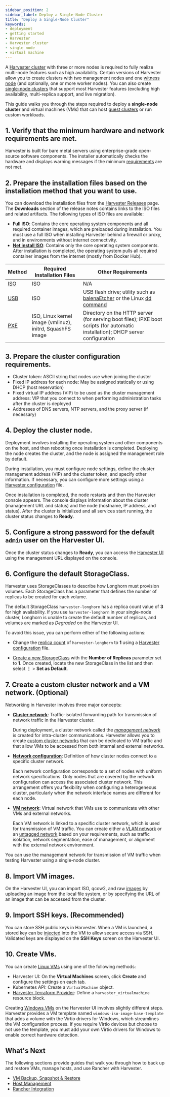 ```yaml
---
sidebar_position: 2
sidebar_label: Deploy a Single-Node Cluster
title: "Deploy a Single-Node Cluster"
keywords:
- deployment
- getting started
- Harvester
- Harvester cluster
- single node
- virtual machine
---
```


A [Harvester cluster](../glossary.md#harvester-cluster) with three or more nodes is required to fully realize multi-node features such as high availability. Certain versions of Harvester allow you to create clusters with two management nodes and one [witness node](../advanced/witness.md) (and optionally, one or more worker nodes). You can also create [single-node clusters](../advanced/singlenodeclusters.md) that support most Harvester features (excluding high availability, multi-replica support, and live migration). 

This guide walks you through the steps required to deploy a **single-node cluster** and virtual machines (VMs) that can host [guest clusters](../glossary.md#guest-cluster--guest-kubernetes-cluster) or run custom workloads. 

## 1. Verify that the minimum hardware and network requirements are met. 

Harvester is built for bare metal servers using enterprise-grade open-source software components. The installer automatically checks the hardware and displays warning messages if the minimum [requirements](../install/requirements.md) are not met. 

## 2. Prepare the installation files based on the installation method that you want to use. 

You can download the installation files from the [Harvester Releases](https://github.com/harvester/harvester/releases) page. The **Downloads** section of the release notes contains links to the ISO files and related artifacts. The following types of ISO files are available: 

- **Full ISO**: Contains the core operating system components and all required container images, which are preloaded during installation. You must use a full ISO when installing Harvester behind a firewall or proxy, and in environments without internet connectivity. 
- [**Net install ISO**](../install/net-install.md): Contains only the core operating system components. After installation is completed, the operating system pulls all required container images from the internet (mostly from Docker Hub). 


| Method | Required Installation Files | Other Requirements |
| --- | --- | --- |
| [ISO](../install/iso-install.md) | ISO | N/A |
| [USB](../install/usb-install.md) | ISO | USB flash drive; utility such as [balenaEtcher](https://etcher.balena.io/) or the Linux [dd command](https://man7.org/linux/man-pages/man1/dd.1.html) |
| [PXE](../install/pxe-boot-install.md) | ISO, Linux kernel image (vmlinuz), initrd, SquashFS image | Directory on the HTTP server (for serving boot files); iPXE boot scripts (for automatic installation); DHCP server configuration |

## 3. Prepare the cluster configuration requirements. 

- Cluster token: ASCII string that nodes use when joining the cluster 
- Fixed IP address for each node: May be assigned statically or using DHCP (host reservation) 
- Fixed virtual IP address (VIP) to be used as the cluster management address: VIP that you connect to when performing administration tasks after the cluster is deployed 
- Addresses of DNS servers, NTP servers, and the proxy server (if necessary) 

## 4. Deploy the cluster node. 

Deployment involves installing the operating system and other components on the host, and then rebooting once installation is completed. Deploying the node creates the cluster, and the node is assigned the management role by default. 
    
During installation, you must configure node settings, define the cluster management address (VIP) and the cluster token, and specify other information. If necessary, you can configure more settings using a [Harvester configuration](../install/harvester-configuration.md) file. 

Once installation is completed, the node restarts and then the Harvester console appears. The console displays information about the cluster (management URL and status) and the node (hostname, IP address, and status). After the cluster is initialized and all services start running, the cluster status changes to **Ready**. 

## 5. Configure a strong password for the default `admin` user on the Harvester UI. 

Once the cluster status changes to **Ready**, you can access the [Harvester UI](../authentication.md) using the management URL displayed on the console. 

## 6. Configure the default StorageClass. 

Harvester uses StorageClasses to describe how Longhorn must provision volumes. Each StorageClass has a parameter that defines the number of replicas to be created for each volume. 

The default StorageClass `harvester-longhorn` has a replica count value of **3** for high availability. If you use `harvester-longhorn` in your single-node cluster, Longhorn is unable to create the default number of replicas, and volumes are marked as *Degraded* on the Harvester UI. 

To avoid this issue, you can perform either of the following actions: 

- Change the [replica count](../install/harvester-configuration.md#installharvesterstorage_classreplica_count) of `harvester-longhorn` to **1** using a [Harvester configuration](../install/harvester-configuration.md) file. 

- [Create a new StorageClass](../advanced/storageclass.md#creating-a-storageclass) with the **Number of Replicas** parameter set to **1**. Once created, locate the new StorageClass in the list and then select **⋮** > **Set as Default**. 

## 7. Create a custom cluster network and a VM network. (Optional)

Networking in Harvester involves three major concepts:

- [**Cluster network**](../networking/clusternetwork.md#cluster-network): Traffic-isolated forwarding path for transmission of network traffic in the Harvester cluster. 
    
    During deployment, a cluster network called the [*management network*](../networking/clusternetwork.md#built-in-cluster-network) is created for intra-cluster communications. Harvester allows you to create [custom cluster networks](../networking/index#custom-cluster-network) that can be dedicated to VM traffic and that allow VMs to be accessed from both internal and external networks.

- [**Network configuration**](../networking/clusternetwork.md#cluster-network): Definition of how cluster nodes connect to a specific cluster network. 
    
    Each network configuration corresponds to a set of nodes with uniform network specifications. Only nodes that are covered by the network configuration can access the associated cluster network. This arrangement offers you flexibility when configuring a heterogeneous cluster, particularly when the network interface names are different for each node.

- [**VM network**](../networking/clusternetwork.md#vm-network): Virtual network that VMs use to communicate with other VMs and external networks.
    
    Each VM network is linked to a specific cluster network, which is used for transmission of VM traffic. You can create either a [VLAN network](../networking/harvester-network.md#vlan-network) or an [untagged network](../networking/harvester-network.md#untagged-network) based on your requirements, such as traffic isolation, network segmentation, ease of management, or alignment with the external network environment. 

You can use the management network for transmission of VM traffic when testing Harvester using a single-node cluster. 

## 8. Import VM images. 

On the Harvester UI, you can import ISO, qcow2, and raw [images](../upload-image.md) by uploading an image from the local file system, or by specifying the URL of an image that can be accessed from the cluster. 

## 9. Import SSH keys. (Recommended)

You can store SSH public keys in Harvester. When a VM is launched, a stored key can be [injected](../vm/access-to-the-vm.md#ssh-access) into the VM to allow secure access via SSH. Validated keys are displayed on the **SSH Keys** screen on the Harvester UI. 

## 10. Create VMs. 

You can create [Linux VMs](../vm/create-vm.md) using one of the following methods: 

- Harvester UI: On the **Virtual Machines** screen, click **Create** and configure the settings on each tab. 
- Kubernetes API: Create a `VirtualMachine` object. 
- [Harvester Terraform Provider](../terraform/terraform-provider.md): Define a `harvester_virtualmachine` resource block. 

Creating [Windows VMs](../vm/create-windows-vm.md) on the Harvester UI involves slightly different steps. Harvester provides a VM template named `windows-iso-image-base-template` that adds a volume with the Virtio drivers for Windows, which streamlines the VM configuration process. If you require Virtio devices but choose to not use the template, you must add your own Virtio drivers for Windows to enable correct hardware detection. 

## What's Next

The following sections provide guides that walk you through how to back up and restore VMs, manage hosts, and use Rancher with Harvester.

- [VM Backup, Snapshot & Restore](../vm/backup-restore.md) 
- [Host Management](../host/host.md) 
- [Rancher Integration](../rancher/rancher-integration.md) 
